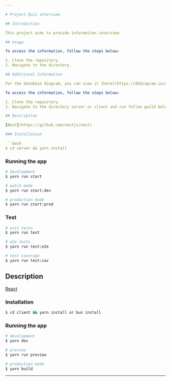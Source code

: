 ```yaml
---

# Project Quiz interview

## Introduction

This project aims to provide information interview

## Usage

To access the information, follow the steps below:

1. Clone the repository.
2. Navigate to the directory.

## Additional Information

For the database diagram, you can view it [here](https://dbdiagram.io/d/quiz-Diagram-65c648a8ac844320aed26066).

To access the information, follow the steps below:

1. Clone the repository.
2. Navigate to the directory server or client and run follow guild below

## Description

[Nest](https://github.com/nestjs/nest)

### Installation

```bash
$ cd server && yarn install
```

### Running the app

```bash
# development
$ yarn run start

# watch mode
$ yarn run start:dev

# production mode
$ yarn run start:prod
```

### Test

```bash
# unit tests
$ yarn run test

# e2e tests
$ yarn run test:e2e

# test coverage
$ yarn run test:cov
```

## Description

[React](https://github.com/facebook/react)

### Installation

```bash
$ cd client && yarn install or bun install
```

### Running the app

```bash
# development
$ yarn dev

# preview
$ yarn run preview

# production mode
$ yarn build
```

---
```

